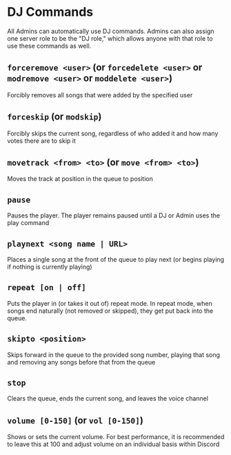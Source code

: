 # DJ Commands
All Admins can automatically use DJ commands. Admins can also assign one server role to be the "DJ role," which allows anyone with that role to use these commands as well.

## `forceremove <user>` (or `forcedelete <user>` or `modremove <user>` or `moddelete <user>`)
Forcibly removes all songs that were added by the specified user

## `forceskip` (or `modskip`)
Forcibly skips the current song, regardless of who added it and how many votes there are to skip it

## `movetrack <from> <to>` (or `move <from> <to>`)
Moves the track at position in the queue to position

## `pause`
Pauses the player. The player remains paused until a DJ or Admin uses the play command

## `playnext <song name | URL>`
Places a single song at the front of the queue to play next (or begins playing if nothing is currently playing)

## `repeat [on | off]`
Puts the player in (or takes it out of) repeat mode. In repeat mode, when songs end naturally (not removed or skipped), they get put back into the queue.

## `skipto <position>`
Skips forward in the queue to the provided song number, playing that song and removing any songs before that from the queue

## `stop`
Clears the queue, ends the current song, and leaves the voice channel

## `volume [0-150]` (or `vol [0-150]`)
Shows or sets the current volume. For best performance, it is recommended to leave this at 100 and adjust volume on an individual basis within Discord
